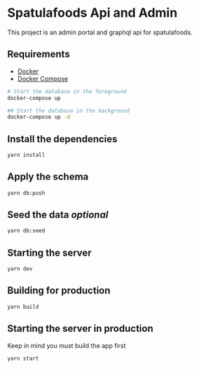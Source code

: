 # Spatulafoods Api and Admin

This project is an admin portal and graphql api for spatulafoods.

## Requirements

- [Docker](https://docs.docker.com/get-started)
- [Docker Compose](https://docs.docker.com/compose/gettingstarted/)

```zsh
# Start the database in the foreground
docker-compose up

## Start the database in the background
docker-compose up -d
```

## Install the dependencies

```zsh
yarn install
```

## Apply the schema

```zsh
yarn db:push
```

## Seed the data *optional*

```zsh
yarn db:seed
```

## Starting the server

```zsh
yarn dev
```

## Building for production

```zsh
yarn build
```

## Starting the server in production

Keep in mind you must build the app first

```zsh
yarn start
```
